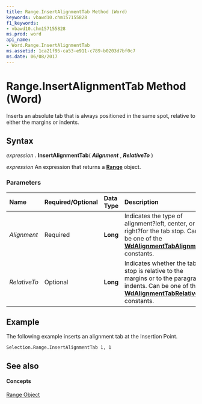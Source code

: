 ```yaml
---
title: Range.InsertAlignmentTab Method (Word)
keywords: vbawd10.chm157155828
f1_keywords:
- vbawd10.chm157155828
ms.prod: word
api_name:
- Word.Range.InsertAlignmentTab
ms.assetid: 1ca21f95-ca53-e911-c789-b0203d7bf0c7
ms.date: 06/08/2017
---
```



# Range.InsertAlignmentTab Method (Word)

Inserts an absolute tab that is always positioned in the same spot, relative to either the margins or indents.


## Syntax

 _expression_ . **InsertAlignmentTab**( **_Alignment_** , **_RelativeTo_** )

 _expression_ An expression that returns a **[Range](range-object-word.md)** object.


### Parameters



|**Name**|**Required/Optional**|**Data Type**|**Description**|
|:-----|:-----|:-----|:-----|
| _Alignment_|Required| **Long**|Indicates the type of alignment?left, center, or right?for the tab stop. Can be one of the  **[WdAlignmentTabAlignment](wdalignmenttabalignment-enumeration-word.md)** constants.|
| _RelativeTo_|Optional| **Long**|Indicates whether the tab stop is relative to the margins or to the paragraph indents. Can be one of the  **[WdAlignmentTabRelative](wdalignmenttabrelative-enumeration-word.md)** constants.|

## Example

The following example inserts an alignment tab at the Insertion Point.


```
Selection.Range.InsertAlignmentTab 1, 1
```


## See also


#### Concepts


[Range Object](range-object-word.md)

